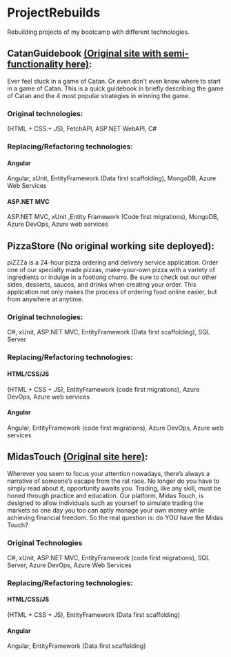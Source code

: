 # ProjectRebuilds
Rebuilding projects of my bootcamp with different technologies.

## CatanGuidebook [(Original site with semi-functionality here)](https://1811-nov12-net.github.io/gary-repo/project_alpha/index):
Ever feel stuck in a game of Catan. Or even don't even know where to start in a game of Catan. This is a quick guidebook in briefly
describing the game of Catan and the 4 most popular strategies in winning the game.

### Original technologies:
(HTML + CSS + JS), FetchAPI, ASP.NET WebAPI, C#
### Replacing/Refactoring technologies:
#### Angular
Angular, xUnit, EntityFramework (Data first scaffolding), MongoDB, Azure Web Services
#### ASP.NET MVC
ASP.NET MVC, xUnit ,Entity Framework (Code first migrations), MongoDB, Azure DevOps, Azure web services

## PizzaStore (No original working site deployed): 
piZZZa is a 24-hour pizza ordering and delivery service application. Order one of our specialty made pizzas, make-your-own pizza with a variety of ingredients or indulge in a footlong churro. Be sure to check out our other sides, desserts, sauces, and drinks when creating your order. This application not only makes the process of ordering food online easier, but from anywhere at anytime.

### Original technologies:
C#, xUnit, ASP.NET MVC, EntityFramework (Data first scaffolding), SQL Server
### Replacing/Refactoring technologies:
#### HTML/CSS/JS
(HTML + CSS + JS), EntityFramework (code first migrations), Azure DevOps, Azure web services
#### Angular
Angular, EntityFramework (code first migrations), Azure DevOps, Azure web services

## MidasTouch [(Original site here)](https://midastouch.azurewebsites.net/):
Wherever you seem to focus your attention nowadays, there’s always a narrative of someone’s escape from the rat race. No longer do you have to simply read about it, opportunity awaits you. Trading, like any skill, must be honed through practice and education. Our platform, Midas Touch, is designed to allow individuals such as yourself to simulate trading the markets so one day you too can aptly manage your own money while achieving financial freedom. So the real question is: do YOU have the Midas Touch?

### Original Technologies
C#, xUnit, ASP.NET MVC, EntityFramework (code first migrations), SQL Server, Azure DevOps, Azure Web Services
### Replacing/Refactoring technologies:
#### HTML/CSS/JS
(HTML + CSS + JS), EntityFramework (Data first scaffolding)
#### Angular
Angular, EntityFramework (Data first scaffolding)

